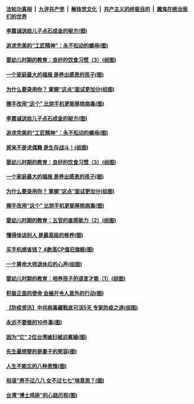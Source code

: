 

####  [法轮功真相](../../../../basic/blob/master/README.md?t=04191830) &nbsp;|&nbsp; [九评共产党](../../../../9ping.md/blob/master/README.md?t=04191830) &nbsp;|&nbsp; [解体党文化](../../../../jtdwh.md/blob/master/README.md?t=04191830)  &nbsp;|&nbsp; [共产主义的终极目的](../../../../gczydzjmd.md/blob/master/README.md?t=04191830) &nbsp;|&nbsp; [魔鬼在统治我们的世界](../../../../mgztzwmdsj.md/blob/master/README.md?t=04191830) 

#### [李嘉诚送给儿子点石成金的秘方(图)](../pages/p8/929765.md?t=04191830) 

#### [追求完美的“工匠精神”：永不松动的螺母(图)](../pages/p8/929845.md?t=04191830) 

#### [婴幼儿时期的教育：良好的饮食习惯（3）(组图)](../pages/p8/930215.md?t=04191830) 

#### [一个家庭最大的福报 是养出感恩的孩子(图)](../pages/p8/929833.md?t=04191830) 

#### [为什么要录用你？ 掌握“这点”面试更加分(组图)](../pages/p8/930206.md?t=04191830) 

#### [擦手改用“这个” 比烘手机更能移除病毒(图)](../pages/p8/930213.md?t=04191830) 

#### [李嘉诚送给儿子点石成金的秘方(图)](../pages/p8/929765.md?t=04191830) 

#### [追求完美的“工匠精神”：永不松动的螺母(图)](../pages/p8/929845.md?t=04191830) 

#### [原来不是求偶舞 是生存战斗！(组图)](../pages/p8/930269.md?t=04191830) 

#### [婴幼儿时期的教育：良好的饮食习惯（3）(组图)](../pages/p8/930215.md?t=04191830) 

#### [一个家庭最大的福报 是养出感恩的孩子(图)](../pages/p8/929833.md?t=04191830) 

#### [为什么要录用你？ 掌握“这点”面试更加分(组图)](../pages/p8/930206.md?t=04191830) 

#### [擦手改用“这个” 比烘手机更能移除病毒(图)](../pages/p8/930213.md?t=04191830) 

#### [婴幼儿时期的教育：五官的直感能力（2）(组图)](../pages/p8/930094.md?t=04191830) 

#### [懂得体谅别人 是最高级的修养(图)](../pages/p8/930050.md?t=04191830) 

#### [买手机想省钱？ 4款高CP值旧旗舰(图)](../pages/p8/930111.md?t=04191830) 

#### [一个算命大师退休后的心声(组图)](../pages/p8/930127.md?t=04191830) 

#### [婴幼儿时期的教育：培养孩子的语言才能（1）(组图)](../pages/p8/930058.md?t=04191830) 

#### [积极正面的使命 会展开令人意外的行动(图)](../pages/p8/929991.md?t=04191830) 

#### [【防疫资讯】中共病毒藏鞋底可活5天 专家防疫之道(组图)](../pages/p8/929826.md?t=04191830) 

#### [永远不要做的10件事(图)](../pages/p8/929214.md?t=04191830) 

#### [因为“它” 2位台湾媳妇被迫离婚(图)](../pages/p8/929771.md?t=04191830) 

#### [先生最想要的是妻子的笑容(图)](../pages/p8/929887.md?t=04191830) 

#### [人生不能忘的八种恩情(图)](../pages/p8/929240.md?t=04191830) 

#### [俗语“男不过八八 女不过七七”啥意思？(图)](../pages/p8/929789.md?t=04191830) 

#### [台湾“博士鸡排”的心路历程(图)](../pages/p8/929332.md?t=04191830) 

